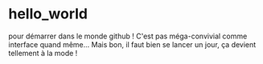 # hello_world
pour démarrer dans le monde github !
C'est pas méga-convivial comme interface quand même...
Mais bon, il faut bien se lancer un jour, ça devient tellement à la mode !
